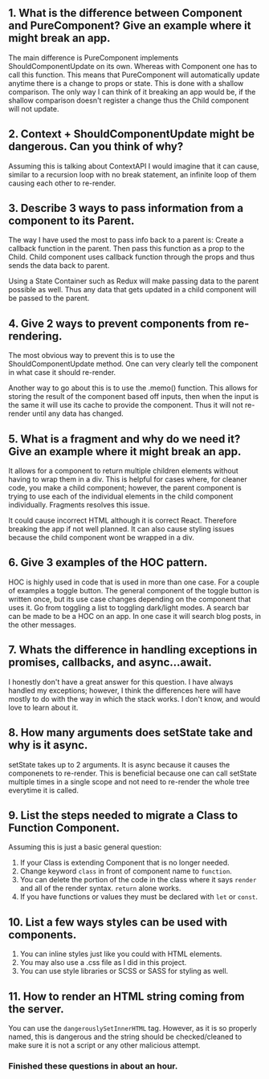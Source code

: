 ## 1. What is the difference between Component and PureComponent? Give an example where it might break an app.

The main difference is PureComponent implements ShouldComponentUpdate on its own. Whereas with Component one has to call this function.  This means that PureComponent will automatically update anytime there is a change to props or state. This is done with a shallow comparison. The only way I can think of it breaking an app would be, if the shallow comparison doesn't register a change thus the Child component will not update.

## 2. Context + ShouldComponentUpdate might be dangerous. Can you think of why?

Assuming this is talking about ContextAPI I would imagine that it can cause, similar to a recursion loop with no break statement, an infinite loop of them causing each other to re-render.

## 3. Describe 3 ways to pass information from a component to its Parent.

The way I have used the most to pass info back to a parent is: Create a callback function in the parent. Then pass this function as a prop to the Child. Child component uses callback function through the props and thus sends the data back to parent.

Using a State Container such as Redux will make passing data to the parent possible as well. Thus any data that gets updated in a child component will be passed to the parent.

## 4. Give 2 ways to prevent components from re-rendering.

The most obvious way to prevent this is to use the ShouldComponentUpdate method. One can very clearly tell the component in what case it should re-render. 

Another way to go about this is to use the .memo() function. This allows for storing the result of the component based off inputs, then when the input is the same it will use its cache to provide the component. Thus it will not re-render until any data has changed.

## 5. What is a fragment and why do we need it? Give an example where it might break an app.

It allows for a component to return multiple children elements without having to wrap them in a div. This is helpful for cases where, for cleaner code, you make a child component; however, the parent component is trying to use each of the individual elements in the child component individually. Fragments resolves this issue. 

It could cause incorrect HTML although it is correct React. Therefore breaking the app if not well planned. It can also cause styling issues because the child component wont be wrapped in a div.

## 6. Give 3 examples of the HOC pattern.

HOC is highly used in code that is used in more than one case. For a couple of examples a toggle button. The general component of the toggle button is written once, but its use case changes depending on the component that uses it. Go from toggling a list to toggling dark/light modes. A search bar can be made to be a HOC on an app. In one case it will search blog posts, in the other messages.

## 7. Whats the difference in handling exceptions in promises, callbacks, and async...await.

I honestly don't have a great answer for this question. I have always handled my exceptions; however, I think the differences here will have mostly to do with the way in which the stack works. I don't know, and would love to learn about it.

## 8. How many arguments does setState take and why is it async.

setState takes up to 2 arguments. It is async because it causes the componenets to re-render. This is beneficial because one can call setState multiple times in a single scope and not need to re-render the whole tree everytime it is called.

## 9. List the steps needed to migrate a Class to Function Component.

Assuming this is just a basic general question:

1. If your Class is extending Component that is no longer needed.
2. Change keyword `class` in front of component name to `function`.
3. You can delete the portion of the code in the class where it says `render` and all of the render syntax. `return` alone works.
4. If you have functions or values they must be declared with `let` or `const`.

## 10. List a few ways styles can be used with components.

1. You can inline styles just like you could with HTML elements.
2. You may also use a .css file as I did in this project.
3. You can use style libraries or SCSS or SASS for styling as well.

## 11. How to render an HTML string coming from the server.

You can use the `dangerouslySetInnerHTML` tag. However, as it is so properly named, this is dangerous and the string should be checked/cleaned to make sure it is not a script or any other malicious attempt.

### Finished these questions in about an hour.